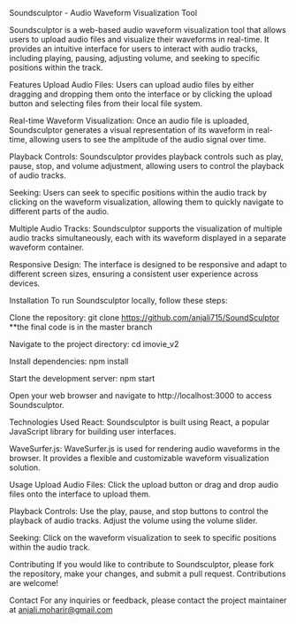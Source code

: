 Soundsculptor - Audio Waveform Visualization Tool

Soundsculptor is a web-based audio waveform visualization tool that allows users to upload audio files and visualize their waveforms in real-time. It provides an intuitive interface for users to interact with audio tracks, including playing, pausing, adjusting volume, and seeking to specific positions within the track.

Features
Upload Audio Files: Users can upload audio files by either dragging and dropping them onto the interface or by clicking the upload button and selecting files from their local file system.

Real-time Waveform Visualization: Once an audio file is uploaded, Soundsculptor generates a visual representation of its waveform in real-time, allowing users to see the amplitude of the audio signal over time.

Playback Controls: Soundsculptor provides playback controls such as play, pause, stop, and volume adjustment, allowing users to control the playback of audio tracks.

Seeking: Users can seek to specific positions within the audio track by clicking on the waveform visualization, allowing them to quickly navigate to different parts of the audio.

Multiple Audio Tracks: Soundsculptor supports the visualization of multiple audio tracks simultaneously, each with its waveform displayed in a separate waveform container.

Responsive Design: The interface is designed to be responsive and adapt to different screen sizes, ensuring a consistent user experience across devices.

Installation
To run Soundsculptor locally, follow these steps:

Clone the repository:
git clone https://github.com/anjali715/SoundSculptor
**the final code is in the master branch

Navigate to the project directory:
cd imovie_v2

Install dependencies:
npm install

Start the development server:
npm start

Open your web browser and navigate to http://localhost:3000 to access Soundsculptor.

Technologies Used
React: Soundsculptor is built using React, a popular JavaScript library for building user interfaces.

WaveSurfer.js: WaveSurfer.js is used for rendering audio waveforms in the browser. It provides a flexible and customizable waveform visualization solution.

Usage
Upload Audio Files: Click the upload button or drag and drop audio files onto the interface to upload them.

Playback Controls: Use the play, pause, and stop buttons to control the playback of audio tracks. Adjust the volume using the volume slider.

Seeking: Click on the waveform visualization to seek to specific positions within the audio track.

Contributing
If you would like to contribute to Soundsculptor, please fork the repository, make your changes, and submit a pull request. Contributions are welcome!

Contact
For any inquiries or feedback, please contact the project maintainer at anjali.moharir@gmail.com
